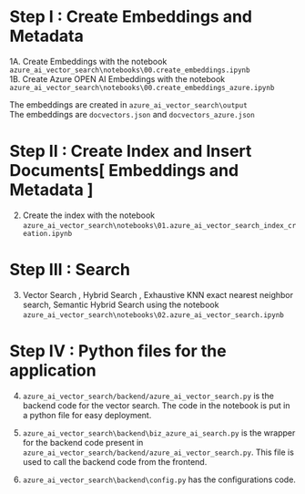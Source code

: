 
# Step I : Create Embeddings and Metadata

1A. Create Embeddings with the notebook `azure_ai_vector_search\notebooks\00.create_embeddings.ipynb`       
1B. Create Azure OPEN AI Embeddings with the notebook `azure_ai_vector_search\notebooks\00.create_embeddings_azure.ipynb`    

The embeddings are created in  `azure_ai_vector_search\output`   
The embeddings are `docvectors.json` and `docvectors_azure.json`   

# Step II : Create Index and Insert Documents[ Embeddings and Metadata  ]         

2. Create the index with the notebook `azure_ai_vector_search\notebooks\01.azure_ai_vector_search_index_creation.ipynb`   

# Step III : Search   

3. Vector Search , Hybrid Search , Exhaustive KNN exact nearest neighbor search, Semantic Hybrid Search using the notebook `azure_ai_vector_search\notebooks\02.azure_ai_vector_search.ipynb`     

# Step IV : Python files for the application    

4. `azure_ai_vector_search/backend/azure_ai_vector_search.py` is the backend code for the vector search. The code in the notebook is put in a python file for easy deployment.    

5. `azure_ai_vector_search\backend\biz_azure_ai_search.py` is the wrapper for the backend code present in `azure_ai_vector_search/backend/azure_ai_vector_search.py`. This file is used to call the backend code from the frontend.    

6. `azure_ai_vector_search\backend\config.py` has the configurations code.   
